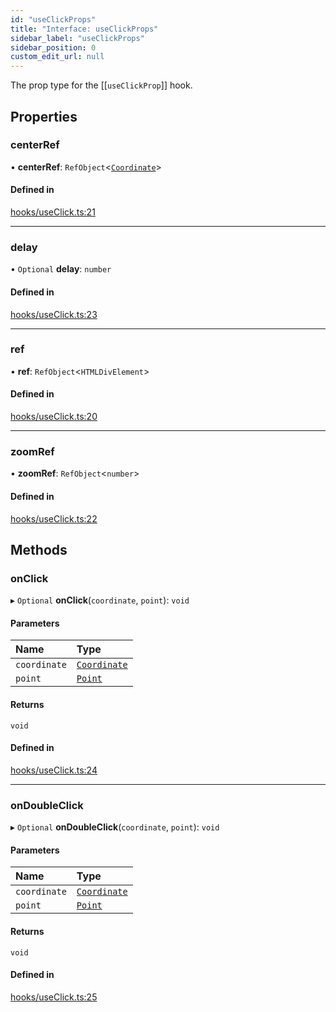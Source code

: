 ```yaml
---
id: "useClickProps"
title: "Interface: useClickProps"
sidebar_label: "useClickProps"
sidebar_position: 0
custom_edit_url: null
---
```


The prop type for the [[`useClickProp`]] hook.

## Properties

### centerRef

• **centerRef**: `RefObject`<[`Coordinate`](Coordinate.md)\>

#### Defined in

[hooks/useClick.ts:21](https://github.com/rob-blackbourn/jetblack-map/blob/7fd5654/src/hooks/useClick.ts#L21)

___

### delay

• `Optional` **delay**: `number`

#### Defined in

[hooks/useClick.ts:23](https://github.com/rob-blackbourn/jetblack-map/blob/7fd5654/src/hooks/useClick.ts#L23)

___

### ref

• **ref**: `RefObject`<`HTMLDivElement`\>

#### Defined in

[hooks/useClick.ts:20](https://github.com/rob-blackbourn/jetblack-map/blob/7fd5654/src/hooks/useClick.ts#L20)

___

### zoomRef

• **zoomRef**: `RefObject`<`number`\>

#### Defined in

[hooks/useClick.ts:22](https://github.com/rob-blackbourn/jetblack-map/blob/7fd5654/src/hooks/useClick.ts#L22)

## Methods

### onClick

▸ `Optional` **onClick**(`coordinate`, `point`): `void`

#### Parameters

| Name | Type |
| :------ | :------ |
| `coordinate` | [`Coordinate`](Coordinate.md) |
| `point` | [`Point`](../modules.md#point) |

#### Returns

`void`

#### Defined in

[hooks/useClick.ts:24](https://github.com/rob-blackbourn/jetblack-map/blob/7fd5654/src/hooks/useClick.ts#L24)

___

### onDoubleClick

▸ `Optional` **onDoubleClick**(`coordinate`, `point`): `void`

#### Parameters

| Name | Type |
| :------ | :------ |
| `coordinate` | [`Coordinate`](Coordinate.md) |
| `point` | [`Point`](../modules.md#point) |

#### Returns

`void`

#### Defined in

[hooks/useClick.ts:25](https://github.com/rob-blackbourn/jetblack-map/blob/7fd5654/src/hooks/useClick.ts#L25)
